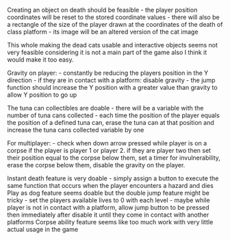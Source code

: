 Creating an object on death should be feasible
	- the player position coordinates will be reset to the stored coordinate values
	- there will also be a rectangle of the size of the player drawn at the coordinates of the death of class platform
	- its image will be an altered version of the cat image

This whole making the dead cats usable and interactive objects seems not very feasible considering it is not a main part of the game also I think it would make it too easy. 

Gravity on player:
	- constantly be reducing the players position in the Y direction
	- if they are in contact with a platform: disable gravity
	- the jump function should increase the Y position with a greater value than gravity to allow Y position to go up

The tuna can collectibles are doable
	- there will be a variable with the number of tuna cans collected
	- each time the position of the player equals the position of a defined tuna can, erase the tuna can at that position and increase the tuna cans collected variable by one

For multiplayer:
	- check when down arrow pressed while player is on a corpse if the player is player 1 or player 2. if they are player two then set their position equal to the corpse below them, set a timer for invulnerability, erase the corpse below them, disable the gravity on the player.

Instant death feature is very doable
	- simply assign a button to execute the same function that occurs when the player encounters a hazard and dies
Play as dog feature seems doable but the double jump feature might be tricky
	- set the players available lives to 0 with each level
	- maybe while player is not in contact with a platform, allow jump button to be pressed then immediately after disable it until they come in contact with another platforms
Corpse ability feature seems like too much work with very little actual usage in the game

